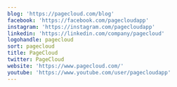 ```yaml
---
blog: 'https://pagecloud.com/blog'
facebook: 'https://facebook.com/pagecloudapp'
instagram: 'https://instagram.com/pagecloudapp'
linkedin: 'https://linkedin.com/company/pagecloud'
logohandle: pagecloud
sort: pagecloud
title: PageCloud
twitter: PageCloud
website: 'https://www.pagecloud.com/'
youtube: 'https://www.youtube.com/user/pagecloudapp'
---
```

